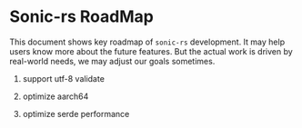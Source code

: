 

# Sonic-rs RoadMap

This document shows key roadmap of `sonic-rs` development. It may help users know more about the future features. But the actual work is driven by real-world needs, we may adjust our goals sometimes.

1. support utf-8 validate

2. optimize aarch64

3. optimize serde performance